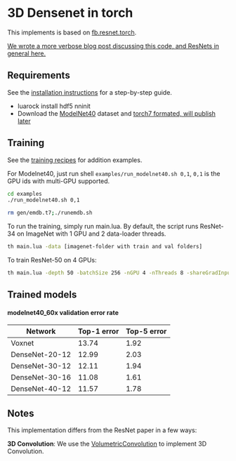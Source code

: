 3D Densenet in torch 
============================

This implements is based on [fb.resnet.torch](https://github.com/facebook/fb.resnet.torch/).

[We wrote a more verbose blog post discussing this code, and ResNets in general here.](http://torch.ch/blog/2016/02/04/resnets.html)


## Requirements
See the [installation instructions](https://github.com/facebook/fb.resnet.torch/blob/master/INSTALL.md) for a step-by-step guide.
- luarock install hdf5 nninit
- Download the [ModelNet40](http://3dshapenets.cs.princeton.edu/) dataset and [torch7 formated, will publish later]()


## Training
See the [training recipes](https://github.com/facebook/fb.resnet.torch/blob/master/TRAINING.md) for addition examples.

For Modelnet40, just run shell `examples/run_modelnet40.sh 0,1`, `0,1` is the GPU ids with multi-GPU supported. 
```bash
cd examples
./run_modelnet40.sh 0,1
```


```bash
rm gen/emdb.t7;./runemdb.sh
```

To run the training, simply run main.lua. By default, the script runs ResNet-34 on ImageNet with 1 GPU and 2 data-loader threads.
```bash
th main.lua -data [imagenet-folder with train and val folders]
```

To train ResNet-50 on 4 GPUs:
```bash
th main.lua -depth 50 -batchSize 256 -nGPU 4 -nThreads 8 -shareGradInput true -data [imagenet-folder]
```

## Trained models


#### modelnet40_60x validation error rate

| Network        | Top-1 error | Top-5 error |
| -------------- | ----------- | ----------- |
| Voxnet         | 13.74       | 1.92        |
| DenseNet-20-12 | 12.99       | 2.03        |
| DenseNet-30-12 | 12.11       | 1.94        |
| DenseNet-30-16 | 11.08       | 1.61        |
| DenseNet-40-12 | 11.57       | 1.78        |
## Notes

This implementation differs from the ResNet paper in a few ways:

**3D Convolution**: We use the [VolumetricConvolution](https://github.com/torch/nn/blob/master/doc/convolution.md) to implement 3D Convolution.


